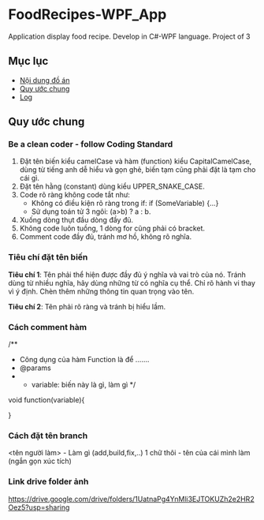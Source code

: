 # FoodRecipes-WPF_App
Application display food recipe. Develop in C#-WPF language. Project of 3


## Mục lục
- [Nội dung đồ án](#nội-dung-đồ-án)
- [Quy ước chung](#quy-ước-chung)
- [Log](#log)

## Quy ước chung

### Be a clean coder - follow Coding Standard

1. Đặt tên biến kiểu camelCase và hàm (function) kiểu CapitalCamelCase, dùng từ tiếng anh dễ hiểu và gọn ghẻ, biến tạm cũng phải đặt là tạm cho cái gì.
2. Đặt tên hằng (constant) dùng kiểu UPPER_SNAKE_CASE.
3. Code rõ ràng không code tắt như:
	- Không có điều kiện rõ ràng trong if: if (SomeVariable) {...}
	- Sử dụng toán tử 3 ngôi: (a>b) ? a : b.
4. Xuống dòng thụt đầu dòng đầy đủ.
5. Không code luôn tuồng, 1 dòng for cũng phải có bracket.
6. Comment code đầy đủ, tránh mơ hồ, không rõ nghĩa.<br />

### Tiêu chí đặt tên biến
  **Tiêu chí 1**: Tên phải thể hiện được đầy đủ ý nghĩa và vai trò của nó. 
Tránh dùng từ nhiều nghĩa, hãy dùng những từ có nghĩa cụ thể. 
Chỉ rõ hành vi thay vì ý định. 
Chèn thêm những thông tin quan trọng vào tên.

  **Tiêu chí 2**: Tên phải rõ ràng và tránh bị hiểu lầm.
  
### Cách comment hàm
/**
 * Công dụng của hàm Function là để .......
 * @params
 * - variable: biến này là gì, làm gì
 */

void function(variable){

}

### Cách đặt tên branch 
<tên người làm> - Làm gì (add,build,fix,..) 1 chữ thôi - tên của cái mình làm (ngắn gọn xúc tích) 
### Link drive folder ảnh
https://drive.google.com/drive/folders/1UatnaPg4YnMli3EJTOKUZh2e2HR2Oez5?usp=sharing
